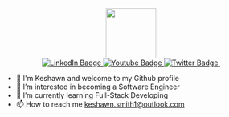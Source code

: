 <div id="header" align="center">
  <img src= https://media.giphy.com/media/HvekzBaREHxlEwvlOS/giphy.gif width=100px/>
  
  <div id="badges">
  <a href="your-linkedin-URL">
    <img src="https://img.shields.io/badge/LinkedIn-blue?style=for-the-badge&logo=linkedin&logoColor=white" alt="LinkedIn Badge"/>
  </a>
  <a href="your-youtube-URL">
    <img src="https://img.shields.io/badge/YouTube-red?style=for-the-badge&logo=youtube&logoColor=white" alt="Youtube Badge"/>
  </a>
  <a href="https://twitter.com/Chief_Key_">
    <img src="https://img.shields.io/badge/Twitter-blue?style=for-the-badge&logo=twitter&logoColor=white" alt="Twitter Badge"/>
  </a>
<img src="https://komarev.com/ghpvc/?username=RookEI&style=flat-square&color=red" alt=""/>
</div>
  
</div>


- 👋 I'm Keshawn and welcome to my Github profile
- 👀 I’m interested in becoming a Software Engineer
- 🌱 I’m currently learning Full-Stack Developing
- 📫 How to reach me keshawn.smith1@outlook.com

<!---
RookEI/RookEI is a ✨ special ✨ repository because its `README.md` (this file) appears on your GitHub profile.
You can click the Preview link to take a look at your changes.
--->
